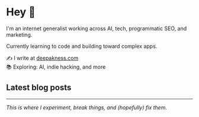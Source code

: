 # Hey 👋

I'm an internet generalist working across AI, tech, programmatic SEO, and marketing.

Currently learning to code and building toward complex apps.

✍️ I write at [deepakness.com](https://deepakness.com)  
📚 Exploring: AI, indie hacking, and more

## Latest blog posts
<!-- BLOG-POST-LIST:START -->
<!-- BLOG-POST-LIST:END -->

---

*This is where I experiment, break things, and (hopefully) fix them.*